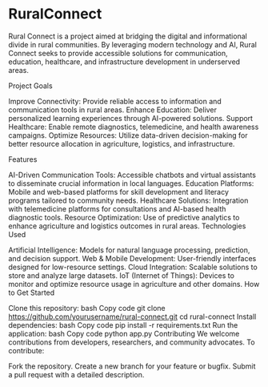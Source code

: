# RuralConnect

Rural Connect is a project aimed at bridging the digital and informational divide in rural communities. By leveraging modern technology and AI, Rural Connect seeks to provide accessible solutions for communication, education, healthcare, and infrastructure development in underserved areas.

Project Goals

Improve Connectivity: Provide reliable access to information and communication tools in rural areas.
Enhance Education: Deliver personalized learning experiences through AI-powered solutions.
Support Healthcare: Enable remote diagnostics, telemedicine, and health awareness campaigns.
Optimize Resources: Utilize data-driven decision-making for better resource allocation in agriculture, logistics, and infrastructure.


Features

AI-Driven Communication Tools: Accessible chatbots and virtual assistants to disseminate crucial information in local languages.
Education Platforms: Mobile and web-based platforms for skill development and literacy programs tailored to community needs.
Healthcare Solutions: Integration with telemedicine platforms for consultations and AI-based health diagnostic tools.
Resource Optimization: Use of predictive analytics to enhance agriculture and logistics outcomes in rural areas.
Technologies Used


Artificial Intelligence: Models for natural language processing, prediction, and decision support.
Web & Mobile Development: User-friendly interfaces designed for low-resource settings.
Cloud Integration: Scalable solutions to store and analyze large datasets.
IoT (Internet of Things): Devices to monitor and optimize resource usage in agriculture and other domains.
How to Get Started



Clone this repository:
bash
Copy code
git clone https://github.com/yourusername/rural-connect.git
cd rural-connect
Install dependencies:
bash
Copy code
pip install -r requirements.txt
Run the application:
bash
Copy code
python app.py
Contributing
We welcome contributions from developers, researchers, and community advocates. To contribute:



Fork the repository.
Create a new branch for your feature or bugfix.
Submit a pull request with a detailed description.
